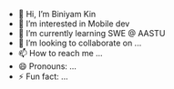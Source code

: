 - 👋 Hi, I’m Biniyam Kin
- 👀 I’m interested in Mobile dev
- 🌱 I’m currently learning SWE @ AASTU
- 💞️ I’m looking to collaborate on ...
- 📫 How to reach me ...
- 😄 Pronouns: ...
- ⚡ Fun fact: ...

<!---
biniKin/biniKin is a ✨ special ✨ repository because its `README.md` (this file) appears on your GitHub profile.
You can click the Preview link to take a look at your changes.
--->
